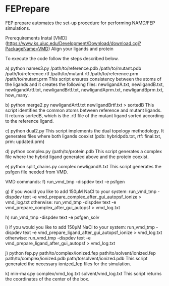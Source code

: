 # FEPrepare
FEP prepare automates the set-up procedure for performing NAMD/FEP simulations. 

Prerequirements 
Instal [VMD] (https://www.ks.uiuc.edu/Development/Download/download.cgi?PackageName=VMD)
Align your ligands and protein

To execute the code follow the steps described below.

a) python names3.py /path/to/reference.pdb /path/to/mutant.pdb /path/to/reference.rtf /path/to/mutant.rtf /path/to/reference.prm /path/to/mutant.prm
    This script ensures consistency between the atoms of the ligands and it creates the following files: newligandA.txt, newligandB.txt, newligandArtf.txt, newligandBrtf.txt, newligandAprm.txt, newligandBprm.txt, how_many.

b) python merge2.py newligandArtf.txt newligandBrtf.txt > sortedB
    This script identifies the common atoms between reference and mutant ligands. It returns sortedB, which is the .rtf file of the mutant ligand sorted          according to the reference ligand.

c) python dual2.py 
    This script implements the dual topology methodology. It generates files where both ligands coexist (pdb: hybridpdb.txt, rtf: final.txt, prm: updated.prm)

d) python complex.py /path/to/protein.pdb
    This script generates a complex file where the hybrid ligand generated above and the protein coexist.

e) python split_chains.py complex newligandA.txt
    This script generates the psfgen file needed from VMD.

VMD commands:
f) run_vmd_tmp -dispdev text -e psfgen

g) if you would you like to add 150μΜ NaCl to your system:
        run_vmd_tmp -dispdev text -e vmd_prepare_complex_after_gui_autopsf_ionize > vmd_log.txt
   otherwise:
       run_vmd_tmp -dispdev text -e vmd_prepare_complex_after_gui_autopsf > vmd_log.txt

h) run_vmd_tmp -dispdev text -e psfgen_solv

i) if you would you like to add 150μΜ NaCl to your system:
        run_vmd_tmp -dispdev text -e vmd_prepare_ligand_after_gui_autopsf_ionize > vmd_log.txt
   otherwise:
        run_vmd_tmp -dispdev text -e vmd_prepare_ligand_after_gui_autopsf > vmd_log.txt 

j) python fep.py path/to/complex/ionized.fep path/to/solvent/ionized.fep path/to/complex/ionized.pdb path/to/solvent/ionized.pdb
   This script generated the necessary ionized_fep files for the simulation.

k) min-max.py complex/vmd_log.txt solvent/vmd_log.txt
   This script returns the coordinates of the center of the box.
